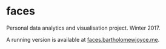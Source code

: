 faces
=====

Personal data analytics and visualisation project. Winter 2017.

A running version is available at
[faces.bartholomewjoyce.me](http://faces.bartholomewjoyce.me).

